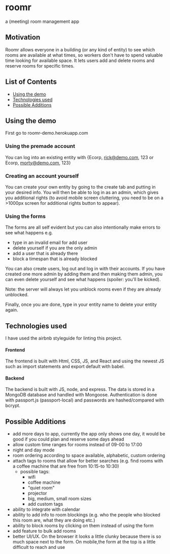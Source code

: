 # roomr
a (meeting) room management app

## Motivation
Roomr allows everyone in a building (or any kind of entity) to see which rooms are available at what times, so workers don't have to spend valuable time looking for available space. It lets users add and delete rooms and reserve rooms for specific times.

## List of Contents
- [Using the demo](#Using-the-demo)
- [Technologies used](#Technologies-used)
- [Possible Additions](#Possible-Additions)
## Using the demo
First go to roomr-demo.herokuapp.com

### Using the premade account
  You can log into an existing entity with {Ecorp, rick@demo.com, 123 or Ecorp, morty@demo.com, 123}
### Creating an account yourself
  You can create your own entity by going to the create tab and putting in your desired info. You will then be able to log in as an admin, which gives you additional rights (to avoid mobile screen cluttering, you need to be on a >1000px screen for additional rights button to appear).
### Using the forms
  The forms are all self evident but you can also intentionally make errors to see what happens e.g.
  - type in an invalid email for add user
  - delete yourself if you are the only admin
  - add a user that is already there
  - block a timespan that is already blocked

  You can also create users, log out and log in with their accounts. If you have created one more admin by adding them and then making them admin, you can even delete yourself and see what happens (spoiler: you'll be kicked).

  Note: the server will always let you unblock rooms even if they are already unblocked.

  Finally, once you are done, type in your entity name to delete your entity again.
## Technologies used
I have used the airbnb styleguide for linting this project.
#### Frontend
The frontend is built with Html, CSS, JS, and React and using the newest JS such as import statements and export default with babel.
#### Backend
The backend is built with JS, node, and express. The data is stored in a MongoDB database and handled with Mongoose. Authentication is done with passport.js (passport-local) and passwords are hashed/compared with bcrypt.
## Possible Additions
- add more days to app, currently the app only shows one day, it would be good if you could plan and reserve some days ahead
- allow custom time ranges for rooms instead of 09-00 to 17:00
- night and day mode
- room ordering according to space available, alphabetic, custom ordering
- attach tags to rooms that allow for better searches (e.g. find rooms with a coffee machine that are free from 10:15-to 10:30)
  - possible tags:
    - wifi
    - coffee machine
    - "quiet room"
    - projector
    - big, medium, small room sizes
    - add custom tags
- ability to integrate with calendar
- ability to add info to room blockings (e.g. who the people who blocked this room are, what they are doing etc.)
- ability to block rooms by clicking on them instead of using the form
- add feature to bulk add rooms
- better UI/UX. On the browser it looks a little clunky because there is so much space next to the form. On mobile,the form at the top is a little difficult to reach and use
